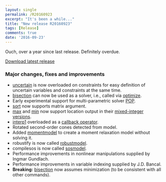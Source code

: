 ```yaml
---
layout: single
permalink: /R20160923
excerpt: "It's been a while..."
title: "New release R20160923"
tags: [Release]
comments: true
date: '2016-09-23'
---
```


Ouch, over a year since last release. Definitely overdue.

[Download latest release](/download)

### Major changes, fixes and improvements

* [uncertain](/command/uncertain) is now overloaded on constraints for easy definition of uncertain variables and constraints at the same time.
* [bisection](/command/bisection) can now be used as a solver, i.e., called via [optimize](/command/optimize).
* Early experimental support for multi-parametric solver [POP](/solver/pop).
* [sort](/command/sort) now supports matrix argument.
* [max](/command/max) and [min](/command/min) now support location output in their [mixed-integer versions](/tutorial/nonlinearoperatorsmixedinteger).
* [interp1](/command/interp1) overloaded as a [callback operator](/tutorial/nonlinearoperatorscallback).
* Rotated second-order cones detected from model.
* Added [momentmodel](/command/momentmodel) to create a moment relaxation model without solving it. 
* robustify is now called [robustmodel](/command/robustmodel).
* compilesos is now called [sosmodel](/command/sosmodel). 
* Performance improvements in nonlinear manipulations supplied by Ingmar Gundlach.
* Performance improvements in variable indexing supplied by J.D. Bancal.
* **Breaking:** [bisection](/commands/bisection) now assumes minimization (to be consistent with all other commands).


